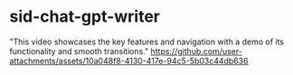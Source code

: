 ﻿# sid-chat-gpt-writer
 "This  video showcases the key features and  navigation  with a  demo of its functionality and smooth transitions."
 https://github.com/user-attachments/assets/10a048f8-4130-417e-94c5-5b03c44db636
